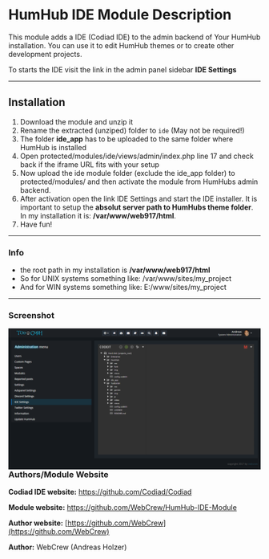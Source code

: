 # HumHub IDE Module Description

This module adds a IDE (Codiad IDE) to the admin backend of Your HumHub installation.  You can use it to edit HumHub themes or to create other development projects. 

To starts the IDE visit the link in the admin panel sidebar **IDE Settings**

***



## Installation
1. Download the module and unzip it
2. Rename the extracted (unziped) folder to ```ide``` (May not be required!)
3. The folder **ide_app** has to be uploaded to the same folder where HumHub is installed
4. Open protected/modules/ide/views/admin/index.php line 17 and check back if the iframe URL fits with your setup
5. Now upload the ide module folder (exclude the ide_app folder) to protected/modules/ and then activate the module from HumHubs admin backend.
6. After activation open the link IDE Settings and start the IDE installer. It is important to setup the **absolut server path to HumHubs theme folder**. In my installation it is: **/var/www/web917/html**. 
7. Have fun!

***

### Info
-  the root path in my installation is **/var/www/web917/html**
-  So for UNIX systems something like: /var/www/sites/my_project
-  And for WIN systems something like: E:/www/sites/my_project

***

### Screenshot


<a href="http://todgmbh.de">
    <img src="https://github.com/WebCrew/HumHub-Ide-Module/blob/master/ide.png?raw=true" alt="IDE Screenshot"
         title="HumHub IDE Module" align="left" />
</a>

***







### Authors/Module Website

__Codiad IDE website:__ <https://github.com/Codiad/Codiad>

__Module website:__ <https://github.com/WebCrew/HumHub-IDE-Module>  

__Author website:__ [https://github.com/WebCrew](https://github.com/WebCrew)  

__Author:__ WebCrew (Andreas Holzer)


